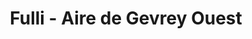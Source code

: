 ---
title: "Fulli - Aire de Gevrey Ouest"
url: /gevrey-chambertin/fulli-aire-de-gevrey-ouest/
shop: commodité
---